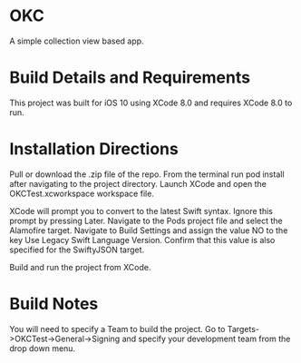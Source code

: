 # OKC
A simple collection view based app.

# Build Details and Requirements
This project was built for iOS 10 using XCode 8.0 and requires XCode 8.0 to run.

# Installation Directions
Pull or download the .zip file of the repo. From the terminal run pod install after navigating to the project directory. Launch XCode and open the OKCTest.xcworkspace workspace file. 

XCode will prompt you to convert to the latest Swift syntax. Ignore this prompt by pressing Later. Navigate to the Pods project file and select the Alamofire target. Navigate to Build Settings and assign the value NO to the key Use Legacy Swift Language Version. Confirm that this value is also specified for the SwiftyJSON target. 

Build and run the project from XCode. 

# Build Notes
You will need to specify a Team to build the project. Go to Targets->OKCTest->General->Signing and specify your development team from the drop down menu. 
